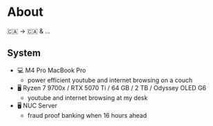 # About

🇨🇦 -> 🇨🇦 & ...

## System

- 💻 M4 Pro MacBook Pro
  - power efficient youtube and internet browsing on a couch
- 🖥️ Ryzen 7 9700x / RTX 5070 Ti / 64 GB / 2 TB / Odyssey OLED G6
  - youtube and internet browsing at my desk
- 🖥️ NUC Server
  - fraud proof banking when 16 hours ahead
